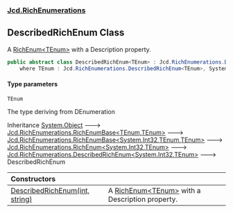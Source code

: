 ### [Jcd.RichEnumerations](Jcd.RichEnumerations.md 'Jcd.RichEnumerations')

## DescribedRichEnum<TEnum> Class

A [RichEnum&lt;TEnum&gt;](Jcd.RichEnumerations.RichEnum_TEnum_.md 'Jcd.RichEnumerations.RichEnum<TEnum>') with a Description property.

```csharp
public abstract class DescribedRichEnum<TEnum> : Jcd.RichEnumerations.DescribedRichEnum<int, TEnum>
    where TEnum : Jcd.RichEnumerations.DescribedRichEnum<TEnum>, System.IComparable<TEnum>
```
#### Type parameters

<a name='Jcd.RichEnumerations.DescribedRichEnum_TEnum_.TEnum'></a>

`TEnum`

The type deriving from DEnumeration

Inheritance [System.Object](https://docs.microsoft.com/en-us/dotnet/api/System.Object 'System.Object') &#129106; [Jcd.RichEnumerations.RichEnumBase&lt;](Jcd.RichEnumerations.RichEnumBase_TEnumeration,TEnumeratedItem_.md 'Jcd.RichEnumerations.RichEnumBase<TEnumeration,TEnumeratedItem>')[TEnum](Jcd.RichEnumerations.DescribedRichEnum_TEnum_.md#Jcd.RichEnumerations.DescribedRichEnum_TEnum_.TEnum 'Jcd.RichEnumerations.DescribedRichEnum<TEnum>.TEnum')[,](Jcd.RichEnumerations.RichEnumBase_TEnumeration,TEnumeratedItem_.md 'Jcd.RichEnumerations.RichEnumBase<TEnumeration,TEnumeratedItem>')[TEnum](Jcd.RichEnumerations.DescribedRichEnum_TEnum_.md#Jcd.RichEnumerations.DescribedRichEnum_TEnum_.TEnum 'Jcd.RichEnumerations.DescribedRichEnum<TEnum>.TEnum')[&gt;](Jcd.RichEnumerations.RichEnumBase_TEnumeration,TEnumeratedItem_.md 'Jcd.RichEnumerations.RichEnumBase<TEnumeration,TEnumeratedItem>') &#129106; [Jcd.RichEnumerations.RichEnumBase&lt;](Jcd.RichEnumerations.RichEnumBase_TValue,TEnumeration,TEnumeratedItem_.md 'Jcd.RichEnumerations.RichEnumBase<TValue,TEnumeration,TEnumeratedItem>')[System.Int32](https://docs.microsoft.com/en-us/dotnet/api/System.Int32 'System.Int32')[,](Jcd.RichEnumerations.RichEnumBase_TValue,TEnumeration,TEnumeratedItem_.md 'Jcd.RichEnumerations.RichEnumBase<TValue,TEnumeration,TEnumeratedItem>')[TEnum](Jcd.RichEnumerations.DescribedRichEnum_TEnum_.md#Jcd.RichEnumerations.DescribedRichEnum_TEnum_.TEnum 'Jcd.RichEnumerations.DescribedRichEnum<TEnum>.TEnum')[,](Jcd.RichEnumerations.RichEnumBase_TValue,TEnumeration,TEnumeratedItem_.md 'Jcd.RichEnumerations.RichEnumBase<TValue,TEnumeration,TEnumeratedItem>')[TEnum](Jcd.RichEnumerations.DescribedRichEnum_TEnum_.md#Jcd.RichEnumerations.DescribedRichEnum_TEnum_.TEnum 'Jcd.RichEnumerations.DescribedRichEnum<TEnum>.TEnum')[&gt;](Jcd.RichEnumerations.RichEnumBase_TValue,TEnumeration,TEnumeratedItem_.md 'Jcd.RichEnumerations.RichEnumBase<TValue,TEnumeration,TEnumeratedItem>') &#129106; [Jcd.RichEnumerations.RichEnum&lt;](Jcd.RichEnumerations.RichEnum_TValue,TEnum_.md 'Jcd.RichEnumerations.RichEnum<TValue,TEnum>')[System.Int32](https://docs.microsoft.com/en-us/dotnet/api/System.Int32 'System.Int32')[,](Jcd.RichEnumerations.RichEnum_TValue,TEnum_.md 'Jcd.RichEnumerations.RichEnum<TValue,TEnum>')[TEnum](Jcd.RichEnumerations.DescribedRichEnum_TEnum_.md#Jcd.RichEnumerations.DescribedRichEnum_TEnum_.TEnum 'Jcd.RichEnumerations.DescribedRichEnum<TEnum>.TEnum')[&gt;](Jcd.RichEnumerations.RichEnum_TValue,TEnum_.md 'Jcd.RichEnumerations.RichEnum<TValue,TEnum>') &#129106; [Jcd.RichEnumerations.DescribedRichEnum&lt;](Jcd.RichEnumerations.DescribedRichEnum_TValue,TEnum_.md 'Jcd.RichEnumerations.DescribedRichEnum<TValue,TEnum>')[System.Int32](https://docs.microsoft.com/en-us/dotnet/api/System.Int32 'System.Int32')[,](Jcd.RichEnumerations.DescribedRichEnum_TValue,TEnum_.md 'Jcd.RichEnumerations.DescribedRichEnum<TValue,TEnum>')[TEnum](Jcd.RichEnumerations.DescribedRichEnum_TEnum_.md#Jcd.RichEnumerations.DescribedRichEnum_TEnum_.TEnum 'Jcd.RichEnumerations.DescribedRichEnum<TEnum>.TEnum')[&gt;](Jcd.RichEnumerations.DescribedRichEnum_TValue,TEnum_.md 'Jcd.RichEnumerations.DescribedRichEnum<TValue,TEnum>') &#129106; DescribedRichEnum<TEnum>

| Constructors | |
| :--- | :--- |
| [DescribedRichEnum(int, string)](Jcd.RichEnumerations.DescribedRichEnum_TEnum_.DescribedRichEnum(int,string).md 'Jcd.RichEnumerations.DescribedRichEnum<TEnum>.DescribedRichEnum(int, string)') | A [RichEnum&lt;TEnum&gt;](Jcd.RichEnumerations.RichEnum_TEnum_.md 'Jcd.RichEnumerations.RichEnum<TEnum>') with a Description property. |
